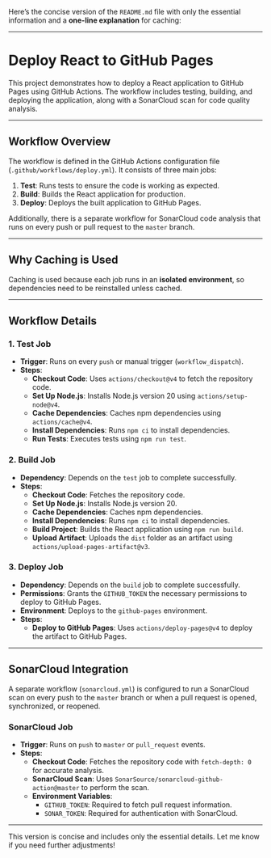 Here’s the concise version of the `README.md` file with only the essential information and a **one-line explanation** for caching:

---

# Deploy React to GitHub Pages

This project demonstrates how to deploy a React application to GitHub Pages using GitHub Actions. The workflow includes testing, building, and deploying the application, along with a SonarCloud scan for code quality analysis.

---

## Workflow Overview

The workflow is defined in the GitHub Actions configuration file (`.github/workflows/deploy.yml`). It consists of three main jobs:

1. **Test**: Runs tests to ensure the code is working as expected.
2. **Build**: Builds the React application for production.
3. **Deploy**: Deploys the built application to GitHub Pages.

Additionally, there is a separate workflow for SonarCloud code analysis that runs on every push or pull request to the `master` branch.

---

## Why Caching is Used

Caching is used because each job runs in an **isolated environment**, so dependencies need to be reinstalled unless cached.

---

## Workflow Details

### 1. **Test Job**
- **Trigger**: Runs on every `push` or manual trigger (`workflow_dispatch`).
- **Steps**:
  - **Checkout Code**: Uses `actions/checkout@v4` to fetch the repository code.
  - **Set Up Node.js**: Installs Node.js version 20 using `actions/setup-node@v4`.
  - **Cache Dependencies**: Caches npm dependencies using `actions/cache@v4`.
  - **Install Dependencies**: Runs `npm ci` to install dependencies.
  - **Run Tests**: Executes tests using `npm run test`.

### 2. **Build Job**
- **Dependency**: Depends on the `test` job to complete successfully.
- **Steps**:
  - **Checkout Code**: Fetches the repository code.
  - **Set Up Node.js**: Installs Node.js version 20.
  - **Cache Dependencies**: Caches npm dependencies.
  - **Install Dependencies**: Runs `npm ci` to install dependencies.
  - **Build Project**: Builds the React application using `npm run build`.
  - **Upload Artifact**: Uploads the `dist` folder as an artifact using `actions/upload-pages-artifact@v3`.

### 3. **Deploy Job**
- **Dependency**: Depends on the `build` job to complete successfully.
- **Permissions**: Grants the `GITHUB_TOKEN` the necessary permissions to deploy to GitHub Pages.
- **Environment**: Deploys to the `github-pages` environment.
- **Steps**:
  - **Deploy to GitHub Pages**: Uses `actions/deploy-pages@v4` to deploy the artifact to GitHub Pages.

---

## SonarCloud Integration

A separate workflow (`sonarcloud.yml`) is configured to run a SonarCloud scan on every push to the `master` branch or when a pull request is opened, synchronized, or reopened.

### SonarCloud Job
- **Trigger**: Runs on `push` to `master` or `pull_request` events.
- **Steps**:
  - **Checkout Code**: Fetches the repository code with `fetch-depth: 0` for accurate analysis.
  - **SonarCloud Scan**: Uses `SonarSource/sonarcloud-github-action@master` to perform the scan.
  - **Environment Variables**:
    - `GITHUB_TOKEN`: Required to fetch pull request information.
    - `SONAR_TOKEN`: Required for authentication with SonarCloud.

---

This version is concise and includes only the essential details. Let me know if you need further adjustments!